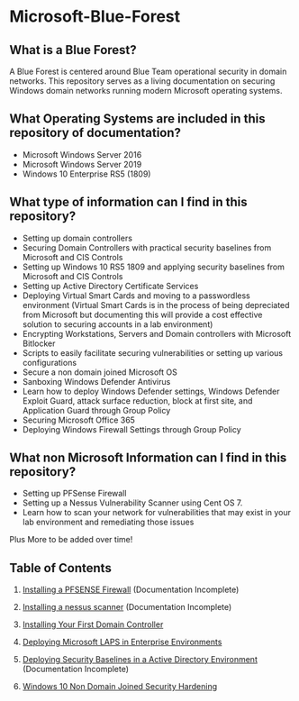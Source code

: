 # Microsoft-Blue-Forest


## What is a Blue Forest?

A Blue Forest is centered around Blue Team operational security in domain networks. This repository serves as a living documentation on securing Windows domain networks running modern Microsoft operating systems. 

## What Operating Systems are included in this repository of documentation?
- Microsoft Windows Server 2016
- Microsoft Windows Server 2019
- Windows 10 Enterprise RS5 (1809)

## What type of information can I find in this repository?
- Setting up domain controllers
- Securing Domain Controllers with practical security baselines from Microsoft and CIS Controls
- Setting up Windows 10 RS5 1809 and applying security baselines from Microsoft and CIS Controls
- Setting up Active Directory Certificate Services
- Deploying Virtual Smart Cards and moving to a passwordless environment (Virtual Smart Cards is in the process of being depreciated from Microsoft but documenting this will provide a cost effective solution to securing accounts in a lab environment)
- Encrypting Workstations, Servers and Domain controllers with Microsoft Bitlocker
- Scripts to easily facilitate securing vulnerabilities or setting up various configurations
- Secure a non domain joined Microsoft OS
- Sanboxing Windows Defender Antivirus
- Learn how to deploy Windows Defender settings, Windows Defender Exploit Guard, attack surface reduction, block at first site, and Application Guard through Group Policy
- Securing Microsoft Office 365
- Deploying Windows Firewall Settings through Group Policy

## What non Microsoft Information can I find in this repository?
- Setting up PFSense Firewall
- Setting up a Nessus Vulnerability Scanner using Cent OS 7.
- Learn how to scan your network for vulnerabilities that may exist in your lab environment and remediating those issues

Plus More to be added over time!

## Table of Contents

1. [Installing a PFSENSE Firewall](https://github.com/rootsecdev/Microsoft-Blue-Forest/tree/master/PFSENSE) (Documentation Incomplete)

2. [Installing a nessus scanner](https://github.com/rootsecdev/Microsoft-Blue-Forest/blob/master/Nessus/Readme.md) (Documentation Incomplete)

3. [Installing Your First Domain Controller](https://github.com/rootsecdev/Microsoft-Blue-Forest/blob/master/FirstDomainControllerInstall.md)

4. [Deploying Microsoft LAPS in Enterprise Environments](https://github.com/rootsecdev/Microsoft-Blue-Forest/blob/master/Microsoft%20LAPS/readme.md)

5. [Deploying Security Baselines in a Active Directory Environment](https://github.com/rootsecdev/Microsoft-Blue-Forest/blob/master/Security%20Baselines/Readme.md) (Documentation Incomplete)

6. [Windows 10 Non Domain Joined Security Hardening](https://github.com/rootsecdev/Microsoft-Blue-Forest/blob/master/Security%20Baselines/StandAloneHardening.md)



